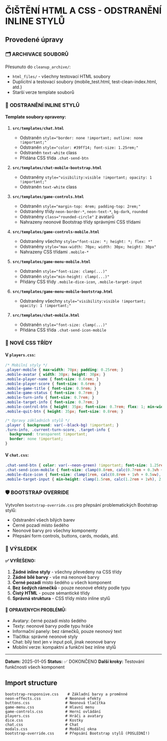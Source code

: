 # ČIŠTĚNÍ HTML A CSS - ODSTRANĚNÍ INLINE STYLŮ

## Provedené úpravy

### 🗂️ **ARCHIVACE SOUBORŮ**
Přesunuto do `cleanup_archive/`:
- `html_files/` - všechny testovací HTML soubory
- Duplicitní a testovací soubory (mobile_test.html, test-clean-index.html, atd.)
- Starší verze template souborů

### 🧹 **ODSTRANĚNÍ INLINE STYLŮ**

#### Template soubory opraveny:
1. **`src/templates/chat.html`**
   - Odstraněn `style="border: none !important; outline: none !important;"`
   - Odstraněn `style="color: #39ff14; font-size: 1.25rem;"`
   - Odstraněn `text-white` class
   - Přidána CSS třída `.chat-send-btn`

2. **`src/templates/chat-mobile-bootstrap.html`**
   - Odstraněny `style="visibility:visible !important; opacity: 1 !important;"`
   - Odstraněn `text-white` class

3. **`src/templates/game-controls.html`**
   - Odstraněn `style="margin-top: 4rem; padding-top: 2rem;"`
   - Odstraněny třídy `neon-border-*`, `neon-text-*`, `bg-dark`, `rounded`
   - Odstraněny `class="rounded-circle"` z avatarů
   - Nahrazeny neonové Bootstrap třídy správnými CSS třídami

4. **`src/templates/game-controls-mobile.html`**
   - Odstraněny všechny `style="font-size: *; height: *; flex: *"`
   - Odstraněny `style="max-width: 70px; width: 30px; height: 30px"`
   - Nahrazeny CSS třídami `.mobile-*`

5. **`src/templates/game-menu-mobile.html`**
   - Odstraněn `style="font-size: clamp(...)"`
   - Odstraněn `style="min-height: clamp(...)"`
   - Přidány CSS třídy `.mobile-dice-icon`, `.mobile-target-input`

6. **`src/templates/game-menu-mobile-bootstrap.html`**
   - Odstraněny všechny `style="visibility:visible !important; opacity: 1 !important;"`

7. **`src/templates/chat-mobile.html`**
   - Odstraněn `style="font-size: clamp(...)"`
   - Přidána CSS třída `.chat-send-icon-mobile`

### 🎨 **NOVÉ CSS TŘÍDY**

#### V `players.css`:
```css
/* Mobilní styly */
.player-mobile { max-width: 70px; padding: 0.25rem; }
.mobile-avatar { width: 30px; height: 30px; }
.mobile-player-name { font-size: 0.6rem; }
.mobile-player-score { font-size: 0.6rem; }
.mobile-game-title { font-size: 0.9rem; }
.mobile-game-status { font-size: 0.7rem; }
.mobile-turn-info { font-size: 0.7rem; }
.mobile-target-info { font-size: 0.7rem; }
.mobile-control-btn { height: 35px; font-size: 0.7rem; flex: 1; min-width: 80px; }
.mobile-quit-btn { height: 35px; font-size: 0.8rem; }

/* Opravy základních stylů */
.player { background: var(--black-bg) !important; }
.turn-info, .current-turn-score, .target-info { 
  background: transparent !important; 
  border: none !important; 
}
```

#### V `chat.css`:
```css
.chat-send-btn { color: var(--neon-green) !important; font-size: 1.25rem !important; }
.chat-send-icon-mobile { font-size: clamp(0.8rem, calc(0.7rem + 0.3vh + 0.2vw), 1.2rem); }
.mobile-dice-icon { font-size: clamp(1rem, calc(0.8rem + 1vh + 0.5vw), 2rem); }
.mobile-target-input { min-height: clamp(1.5rem, calc(1.2rem + 1vh), 2.5rem); }
```

### 🛡️ **BOOTSTRAP OVERRIDE**
Vytvořen `bootstrap-override.css` pro přepsání problematických Bootstrap stylů:
- Odstranění všech bílých barev
- Černé pozadí místo šedého
- Neonové barvy pro všechny komponenty
- Přepsání form controls, buttons, cards, modals, atd.

### 📝 **VÝSLEDEK**

#### ✅ **VYŘEŠENO:**
1. **Žádné inline styly** - všechny převedeny na CSS třídy
2. **Žádné bílé barvy** - vše má neonové barvy
3. **Černé pozadí** místo šedého u všech komponent
4. **Bez šedých rámečků** - pouze neonové efekty podle typu
5. **Čistý HTML** - pouze sémantické třídy
6. **Správná struktura** - CSS třídy místo inline stylů

#### 🎯 **OPRAVENYCH PROBLÉMŮ:**
- Avatary: černé pozadí místo šedého
- Texty: neonové barvy podle typu hráče
- Informační panely: bez rámečků, pouze neonový text
- Tlačítka: správné neonové styly
- Chat: bílý text jen v input poli, jinak neonové barvy
- Mobilní verze: kompaktní a funkční bez inline stylů

---

**Datum:** 2025-01-05
**Status:** ✅ DOKONČENO
**Další kroky:** Testování funkčnosti všech komponent

## Import structure
```
bootstrap-responsive.css    # Základní barvy a proměnné
neon-effects.css           # Neonové efekty
buttons.css                # Neonová tlačítka
game-menu.css              # Hlavní menu
game-controls.css          # Herní ovládání
players.css                # Hráči a avatary
dice.css                   # Kostky
chat.css                   # Chat
modals.css                 # Modální okna
bootstrap-override.css     # Přepsání Bootstrap stylů (POSLEDNÍ!)
```
